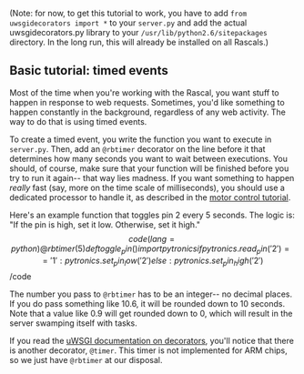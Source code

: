 (Note: for now, to get this tutorial to work, you have to add <code>from uwsgidecorators import *</code> to your <code>server.py</code> and add the actual uwsgidecorators.py library to your <code>/usr/lib/python2.6/sitepackages</code> directory. In the long run, this will already be installed on all Rascals.)

## Basic tutorial: timed events ##

Most of the time when you're working with the Rascal, you want stuff to happen in response to web requests. Sometimes, you'd like something to happen constantly in the background, regardless of any web activity. The way to do that is using timed events.

To create a timed event, you write the function you want to execute in <code>server.py</code>. Then, add an <code>@rbtimer</code> decorator on the line before it that determines how many seconds you want to wait between executions. You should, of course, make sure that your function will be finished before you try to run it again-- that way lies madness. If you want something to happen *really* fast (say, more on the time scale of milliseconds), you should use a dedicated processor to handle it, as described in the [motor control tutorial][2].

Here's an example function that toggles pin 2 every 5 seconds. The logic is: "If the pin is high, set it low. Otherwise, set it high." 
$$code(lang=python)
@rbtimer(5)
def toggle_pin()
import pytronics
if pytronics.read_pin('2') == '1':
    pytronics.set_pin_low('2')
else:
    pytronics.set_pin_high('2')
$$/code

The number you pass to <code>@rbtimer</code> has to be an integer-- no decimal places. If you do pass something like 10.6, it will be rounded down to 10 seconds. Note that a value like 0.9 will get rounded down to 0, which will result in the server swamping itself with tasks.

If you read the [uWSGI documentation on decorators][1], you'll notice that there is another decorator, <code>@timer</code>. This timer is not implemented for ARM chips, so we just have <code>@rbtimer</code> at our disposal.

[1]: http://projects.unbit.it/uwsgi/wiki/Decorators
[2]: /docs/basic-tutorial-controlling-motors.html